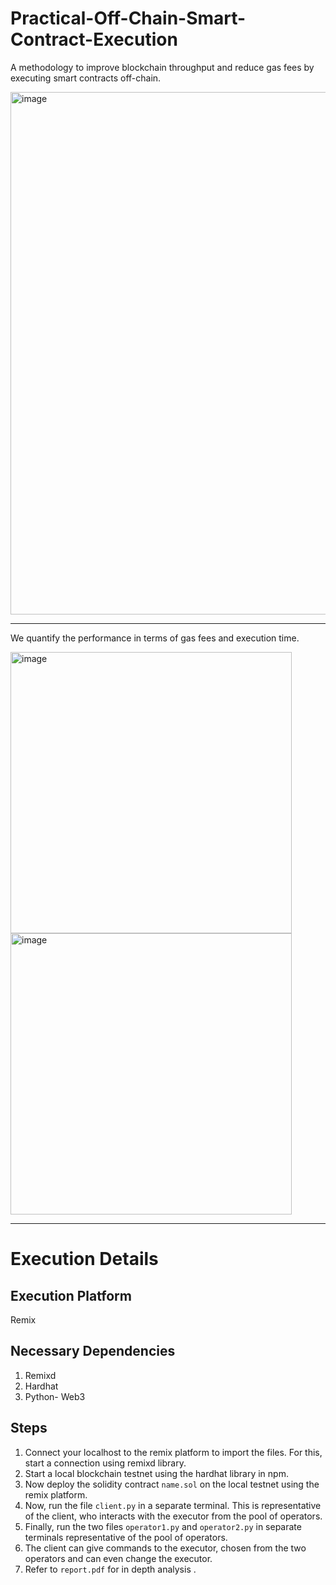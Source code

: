 # Practical-Off-Chain-Smart-Contract-Execution

A methodology to improve blockchain throughput and reduce gas fees by executing smart contracts off-chain.

<img width="836" alt="image" src="https://github.com/akshatjain1004/Practical-Off-Chain-Smart-Contract-Execution/assets/86458423/25c0b3e0-5310-42f6-b0d1-6e776cc1e176">

--------------------------------------------------------------------------------------------------------
We quantify the performance in terms of gas fees and execution time.

<img width="450" alt="image" src="https://github.com/akshatjain1004/Practical-Off-Chain-Smart-Contract-Execution/assets/86458423/ac6e41f5-90ec-47fd-8c41-f8d5d623b402">
<img width="450" alt="image" src="https://github.com/akshatjain1004/Practical-Off-Chain-Smart-Contract-Execution/assets/86458423/ccb9f418-5c11-48e9-96c6-207a033193ff">

--------------------------------------------------------------------------------------------------------
# Execution Details
## Execution Platform
Remix

## Necessary Dependencies
1. Remixd
2. Hardhat
3. Python- Web3

## Steps
1. Connect your localhost to the remix platform to import the files. For this, start a connection using remixd library.
2. Start a local blockchain testnet using the hardhat library in npm.
3. Now deploy the solidity contract `name.sol` on the local testnet using the remix platform.
4. Now, run the file `client.py` in a separate terminal. This is representative of the client, who interacts with the executor from the pool of operators.
5. Finally, run the two files `operator1.py` and `operator2.py` in separate terminals representative of the pool of operators.
6. The client can give commands to the executor, chosen from the two operators and can even change the executor.
7. Refer to `report.pdf` for in depth analysis .
